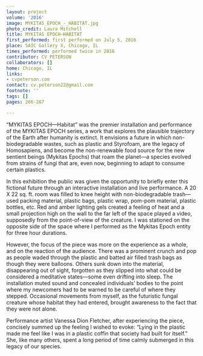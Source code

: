 ```yaml
---
layout: project
volume: '2016'
image: MYKITAS_EPOCH_-_HABITAT.jpg
photo_credit: Laura Mitchell
title: MYKITAS EPOCH—HABITAT
first_performed: first performed on July 5, 2016
place: SAIC Gallery X, Chicago, IL
times_performed: performed twice in 2016
contributor: CV PETERSON
collaborators: []
home: Chicago, IL
links:
- cvpeterson.com
contact: cv.peterson22@gmail.com
footnote: ''
tags: []
pages: 266-267

---
```


“MYKITAS EPOCH—Habitat” was the premier installation and performance of the MYKITAS EPOCH series, a work that explores the plausible trajectory of the Earth after humanity is extinct. It envisions a future in which non-biodegradable wastes, such as plastic and Styrofoam, are the legacy of Homosapiens, and become the non-renewable food source for the new sentient beings (Mykitas Epochs) that roam the planet—a species evolved from strains of fungi that are, even now, beginning to adapt to consume certain plastics.

In this exhibition the public was given the opportunity to briefly enter this fictional future through an interactive installation and live performance. A 20 X 22 sq. ft. room was filled to knee height with non-biodegradable trash—used packing material, plastic bags, plastic wrap, pom-pom material, plastic bottles, etc. Red and amber lighting gels created a feeling of heat and a small projection high on the wall to the far left of the space played a video, supposedly from the point-of-view of the creature. I was stationed on the opposite side of the space where I performed as the Mykitas Epoch entity for three hour durations.

However, the focus of the piece was more on the experience as a whole, and on the reaction of the audience. There was a prominent crunch and pop as people waded through the plastic and batted air filled trash bags as though they were balloons. Others sunk down into the material, disappearing out of sight, forgotten as they slipped into what could be considered a meditative states—some even drifting into sleep. The installation muted sound and concealed individuals’ bodies to the point where my newcomers had to be warned to be careful of where they stepped. Occasional movements from myself, as the futuristic fungal creature whose habitat they had entered, brought awareness to the fact that they were not alone.

Performance artist Vanessa Dion Fletcher, after experiencing the piece, concisely summed up the feeling I wished to evoke: “Lying in the plastic made me feel like I was in a plastic coffin that society had built for itself.” She, like many others, spent a long period of time calmly submerged in this legacy of our species.
